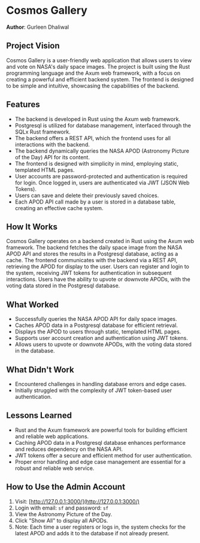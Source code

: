# Cosmos Gallery

**Author**: Gurleen Dhaliwal

## Project Vision

Cosmos Gallery is a user-friendly web application that allows users to view and vote on NASA's daily space images. The project is built using the Rust programming language and the Axum web framework, with a focus on creating a powerful and efficient backend system. The frontend is designed to be simple and intuitive, showcasing the capabilities of the backend.

## Features

- The backend is developed in Rust using the Axum web framework.
- Postgresql is utilized for database management, interfaced through the SQLx Rust framework.
- The backend offers a REST API, which the frontend uses for all interactions with the backend.
- The backend dynamically queries the NASA APOD (Astronomy Picture of the Day) API for its content.
- The frontend is designed with simplicity in mind, employing static, templated HTML pages.
- User accounts are password-protected and authentication is required for login. Once logged in, users are authenticated via JWT (JSON Web Tokens).
- Users can save and delete their previously saved choices.
- Each APOD API call made by a user is stored in a database table, creating an effective cache system.

## How It Works

Cosmos Gallery operates on a backend created in Rust using the Axum web framework. The backend fetches the daily space image from the NASA APOD API and stores the results in a Postgresql database, acting as a cache. The frontend communicates with the backend via a REST API, retrieving the APOD for display to the user. Users can register and login to the system, receiving JWT tokens for authentication in subsequent interactions. Users have the ability to upvote or downvote APODs, with the voting data stored in the Postgresql database.

## What Worked

- Successfully queries the NASA APOD API for daily space images.
- Caches APOD data in a Postgresql database for efficient retrieval.
- Displays the APOD to users through static, templated HTML pages.
- Supports user account creation and authentication using JWT tokens.
- Allows users to upvote or downvote APODs, with the voting data stored in the database.

## What Didn't Work

- Encountered challenges in handling database errors and edge cases.
- Initially struggled with the complexity of JWT token-based user authentication.

## Lessons Learned

- Rust and the Axum framework are powerful tools for building efficient and reliable web applications.
- Caching APOD data in a Postgresql database enhances performance and reduces dependency on the NASA API.
- JWT tokens offer a secure and efficient method for user authentication.
- Proper error handling and edge case management are essential for a robust and reliable web service.

## How to Use the Admin Account

1. Visit: [http://127.0.0.1:3000/](http://127.0.0.1:3000/)
2. Login with email: `sf` and password: `sf`
3. View the Astronomy Picture of the Day.
4. Click "Show All" to display all APODs.
5. Note: Each time a user registers or logs in, the system checks for the latest APOD and adds it to the database if not already present.

